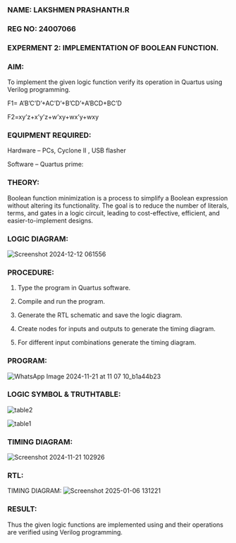 ### NAME: LAKSHMEN PRASHANTH.R
### REG NO: 24007066
### EXPERMENT 2:  IMPLEMENTATION OF BOOLEAN FUNCTION.

### AIM:

To implement the given logic function verify its operation in Quartus using Verilog programming.

F1= A’B’C’D’+AC’D’+B’CD’+A’BCD+BC’D 

F2=xy’z+x’y’z+w’xy+wx’y+wxy

### EQUIPMENT REQUIRED:

Hardware – PCs, Cyclone II , USB flasher

Software – Quartus prime:

### THEORY:

Boolean function minimization is a process to simplify a Boolean expression without altering its functionality. The goal is to reduce the number of literals, terms, and gates in a logic circuit, leading to cost-effective, efficient, and easier-to-implement designs.


### LOGIC DIAGRAM:

![Screenshot 2024-12-12 061556](https://github.com/user-attachments/assets/7cacd15d-436b-4332-b615-ba52d16fbe7e)




### PROCEDURE:

1.	Type the program in Quartus software.

2.	Compile and run the program.

3.	Generate the RTL schematic and save the logic diagram.

4.	Create nodes for inputs and outputs to generate the timing diagram.

5.	For different input combinations generate the timing diagram.


### PROGRAM:
![WhatsApp Image 2024-11-21 at 11 07 10_b1a44b23](https://github.com/user-attachments/assets/8f620e29-3f59-401a-bca3-045a4d9ddd76)



### LOGIC SYMBOL & TRUTHTABLE:

![table2](https://github.com/user-attachments/assets/438f3cd1-26c0-4552-922c-eb8e1f12b247)



![table1](https://github.com/user-attachments/assets/48aa8872-1520-42e1-b9d9-e3a5533c8c0d)

### TIMING DIAGRAM:
![Screenshot 2024-11-21 102926](https://github.com/user-attachments/assets/f84d4e4a-a625-4065-be31-2aa45caf6ff0)



### RTL:
TIMING DIAGRAM:
![Screenshot 2025-01-06 131221](https://github.com/user-attachments/assets/12375705-5880-469d-98d4-083600f9bc3b)


### RESULT:

Thus the given logic functions are implemented using and their operations are verified using Verilog programming.

